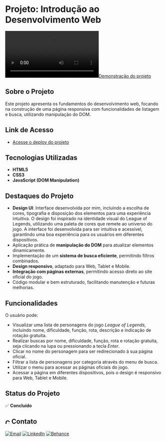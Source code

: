 # Projeto: Introdução ao Desenvolvimento Web

[![Demonstração do projeto](https://user-images.githubusercontent.com/104701271/220456505-1a98f820-045b-4c68-a5fe-1701ecfbe0c1.mp4)](https://user-images.githubusercontent.com/104701271/220456505-1a98f820-045b-4c68-a5fe-1701ecfbe0c1.mp4)

## Sobre o Projeto  

Este projeto apresenta os fundamentos do desenvolvimento web, focando na construção de uma página responsiva com funcionalidades de listagem e busca, utilizando manipulação do DOM.


## Link de Acesso  

- [Acesse o deploy do projeto](https://suuzanemoura.github.io/projeto-intro-web/)
  

## Tecnologias Utilizadas  

- **HTML5**  
- **CSS3**  
- **JavaScript (DOM Manipulation)**

## Destaques do Projeto  

- **Design UI**: Interface desenvolvida por mim, incluindo a escolha de cores, tipografia e disposição dos elementos para uma experiência intuitiva. O design foi inspirado na identidade visual do League of Legends, utilizando uma paleta de cores que remete ao universo do jogo. A interface foi desenvolvida para ser intuitiva e acessível, garantindo uma boa experiência para os usuários em diferentes dispositivos.
- Aplicação prática de **manipulação do DOM** para atualizar elementos dinamicamente.  
- Implementação de um **sistema de busca eficiente**, permitindo filtros combinados.  
- **Design responsivo**, adaptado para Web, Tablet e Mobile.  
- **Integração com páginas externas**, permitindo acesso direto ao site oficial do jogo.  
- Código modular e bem estruturado, facilitando manutenção e futuras melhorias.  

## Funcionalidades  

O usuário pode:  

- Visualizar uma lista de personagens do jogo *League of Legends*, incluindo nome, dificuldade, função, rota, descrição e indicação de rotação gratuita.  
- Realizar buscas por nome, dificuldade, função, rota e rotação gratuita, seja clicando na lupa ou pressionando a tecla *Enter*.  
- Clicar no nome do personagem para ser redirecionado à sua página oficial.  
- Filtrar a lista de personagens por categoria através do menu de busca.  
- Utilizar o menu para acessar as páginas oficiais do jogo.  
- Acessar a página em diferentes dispositivos, pois o design é responsivo para Web, Tablet e Mobile.

## Status do Projeto  

✅ **Concluído**  

## <img alt="Coração Roxo" height="15" src="https://github.com/suuzanemoura/suuzanemoura/assets/104701271/ce158244-38f2-4162-b0a4-24b1cfa66ef8"> **Contato**  
[![Email](https://img.shields.io/badge/-Gmail-EBE2F1?style=for-the-badge&logo=gmail&logoColor=460C68)](mailto:suuzanemoura@gmail.com)
[![LinkedIn](https://img.shields.io/badge/LinkedIn-EBE2F1?style=for-the-badge&logo=linkedin&logoColor=460C68)](https://www.linkedin.com/in/suuzanemoura)
[![Behance](https://img.shields.io/badge/-Behance-EBE2F1?style=for-the-badge&logo=behance&logoColor=460C68)](https://www.behance.net/suzanemoura)
